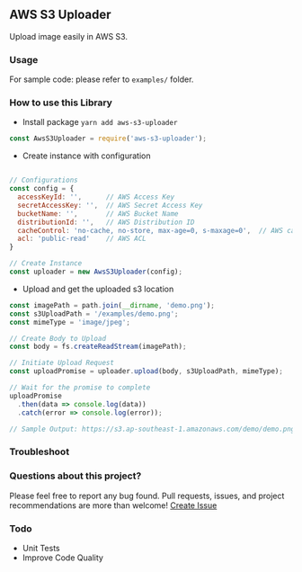 ## AWS S3 Uploader

Upload image easily in AWS S3.

### Usage

For sample code: please refer to `examples/` folder.

### How to use this Library

- Install package `yarn add aws-s3-uploader`

```javascript
const AwsS3Uploader = require('aws-s3-uploader');
```

- Create instance with configuration

```javascript

// Configurations
const config = {
  accessKeyId: '',      // AWS Access Key
  secretAccessKey: '',  // AWS Secret Access Key
  bucketName: '',       // AWS Bucket Name
  distributionId: '',   // AWS Distribution ID
  cacheControl: 'no-cache, no-store, max-age=0, s-maxage=0',  // AWS cache Control
  acl: 'public-read'    // AWS ACL
}

// Create Instance
const uploader = new AwsS3Uploader(config);
```

- Upload and get the uploaded s3 location

```javascript
const imagePath = path.join(__dirname, 'demo.png');
const s3UploadPath = '/examples/demo.png';
const mimeType = 'image/jpeg';

// Create Body to Upload
const body = fs.createReadStream(imagePath);

// Initiate Upload Request
const uploadPromise = uploader.upload(body, s3UploadPath, mimeType);

// Wait for the promise to complete
uploadPromise
  .then(data => console.log(data))
  .catch(error => console.log(error));

// Sample Output: https://s3.ap-southeast-1.amazonaws.com/demo/demo.png'
```

### Troubleshoot

### Questions about this project?

Please feel free to report any bug found. Pull requests, issues, and project recommendations are more than welcome!
[Create Issue](https://github.com/samundra/aws-s3-uploader/issues)

### Todo

- Unit Tests
- Improve Code Quality


